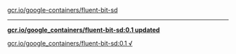 [gcr.io/google-containers/fluent-bit-sd](https://hub.docker.com/r/sqeven/fluent-bit-sd/tags/) 

----
**[gcr.io/google_containers/fluent-bit-sd:0.1 updated](https://hub.docker.com/r/sqeven/fluent-bit-sd/tags/)**

[gcr.io/google_containers/fluent-bit-sd:0.1 √](https://hub.docker.com/r/sqeven/fluent-bit-sd/tags/)

